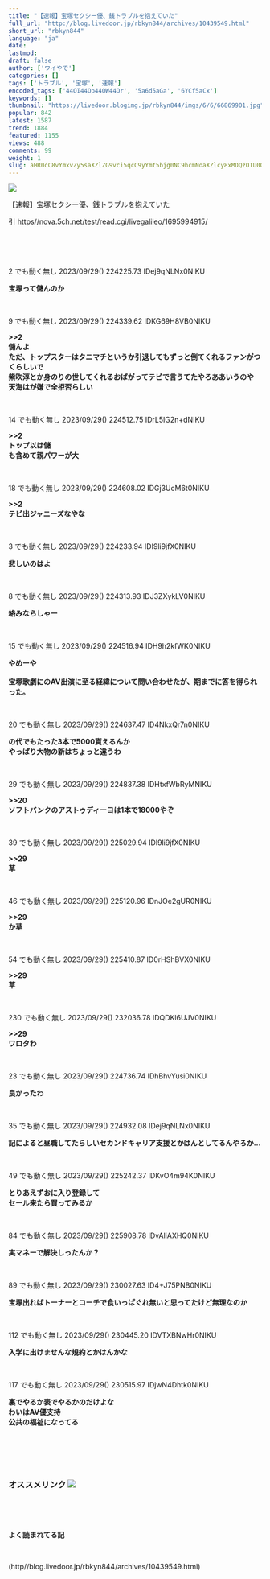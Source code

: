 ```yaml
---
title: "【速報】宝塚セクシー優、銭トラブルを抱えていた"
full_url: "http://blog.livedoor.jp/rbkyn844/archives/10439549.html"
short_url: "rbkyn844"
language: "ja"
date: 
lastmod: 
draft: false
author: ['ワイやで']
categories: []
tags: ['トラブル', '宝塚', '速報']
encoded_tags: ['44OI44Op44OW44Or', '5a6d5aGa', '6YCf5aCx']
keywords: []
thumbnail: "https://livedoor.blogimg.jp/rbkyn844/imgs/6/6/66869901.jpg"
popular: 842
latest: 1587
trend: 1884
featured: 1155
views: 488
comments: 99
weight: 1
slug: aHR0cC8vYmxvZy5saXZlZG9vci5qcC9yYmt5bjg0NC9hcmNoaXZlcy8xMDQzOTU0OS5odG1s
---
```


![](https://livedoor.blogimg.jp/rbkyn844/imgs/6/6/66869901.jpg)

<div><p>【速報】宝塚セクシー優、銭トラブルを抱えていた</p><p>引 <a title='' target='_blank' href='https//nova.5ch.net/test/read.cgi/livegalileo/1695994915/'>https//nova.5ch.net/test/read.cgi/livegalileo/1695994915/ </a> </p><br> <br> <br> <p class='res1'>2 でも動く無し 2023/09/29() 224225.73 IDej9qNLNx0NIKU </p> <p class='res2'><b> 宝塚って儲んのか </b></p><br> <p class='res1'>9 でも動く無し 2023/09/29() 224339.62 IDKG69H8VB0NIKU </p> <p class='res2'><b> >>2 <br> 儲んよ <br> ただ、トップスターはタニマチというか引退してもずっと倒てくれるファンがつくらしいで <br> 紫吹淳とか身のりの世してくれるおばがってテビで言うてたやろああいうのや <br> 天海はが嫌で全拒否らしい </b></p><br> <p class='res1'>14 でも動く無し 2023/09/29() 224512.75 IDrL5IG2n+dNIKU </p> <p class='res2'><b> >>2 <br> トップ以は儲 <br> も含めて親パワーが大 </b></p><br> <p class='res1'>18 でも動く無し 2023/09/29() 224608.02 IDGj3UcM6t0NIKU </p> <p class='res2'><b> >>2 <br> テビ出ジャニーズなやな </b></p><br> <p class='res1'>3 でも動く無し 2023/09/29() 224233.94 IDI9li9jfX0NIKU </p> <p class='res2'><b> 悲しいのはよ </b></p><br> <p class='no-pc'></p> <p class='res1'>8 でも動く無し 2023/09/29() 224313.93 IDJ3ZXykLV0NIKU </p> <p class='res2'><b> 絡みならしゃー </b></p><br> <p class='res1'>15 でも動く無し 2023/09/29() 224516.94 IDH9h2kfWK0NIKU </p> <p class='res2'><b> やめーや <br> <br> 宝塚歌劇にのAV出演に至る経緯について問い合わせたが、期までに答を得られった。 </b></p><br> <p class='res1'>20 でも動く無し 2023/09/29() 224637.47 ID4NkxQr7n0NIKU </p> <p class='res2'><b> の代でもたった3本で5000貰えるんか <br> やっぱり大物の新はちょっと違うわ </b></p><br> <p class='res1'>29 でも動く無し 2023/09/29() 224837.38 IDHtxfWbRyMNIKU </p> <p class='res2'><b> >>20 <br> ソフトバンクのアストゥディーヨは1本で18000やぞ </b></p><br> <p class='res1'>39 でも動く無し 2023/09/29() 225029.94 IDI9li9jfX0NIKU </p> <p class='res2'><b> >>29 <br> 草 </b></p><br> <p class='res1'>46 でも動く無し 2023/09/29() 225120.96 IDnJOe2gUR0NIKU </p> <p class='res2'><b> >>29 <br> か草 </b></p><br> <p class='res1'>54 でも動く無し 2023/09/29() 225410.87 ID0rHShBVX0NIKU </p> <p class='res2'><b> >>29 <br> 草 </b></p><br> <p class='res1'>230 でも動く無し 2023/09/29() 232036.78 IDQDKl6UJV0NIKU </p> <p class='res2'><b> >>29 <br> ワロタわ </b></p><br> <p class='res1'>23 でも動く無し 2023/09/29() 224736.74 IDhBhvYusi0NIKU </p> <p class='res2'><b> 良かったわ </b></p><br> <p class='res1'>35 でも動く無し 2023/09/29() 224932.08 IDej9qNLNx0NIKU </p> <p class='res2'><b> 記によると昼職してたらしいセカンドキャリア支援とかはんとしてるんやろか… </b></p><br> <p class='res1'>49 でも動く無し 2023/09/29() 225242.37 IDKvO4m94K0NIKU </p> <p class='res2'><b> とりあえずおに入り登録して <br> セール来たら買ってみるか </b></p><br> <p class='res1'>84 でも動く無し 2023/09/29() 225908.78 IDvAliAXHQ0NIKU </p> <p class='res2'><b> 実マネーで解決しったんか？ </b></p><br> <p class='res1'>89 でも動く無し 2023/09/29() 230027.63 ID4+J75PNB0NIKU </p> <p class='res2'><b> 宝塚出ればトーナーとコーチで食いっぱぐれ無いと思ってたけど無理なのか </b></p><br> <p class='res1'>112 でも動く無し 2023/09/29() 230445.20 IDVTXBNwHr0NIKU </p> <p class='res2'><b> 入学に出けませんな規約とかはんかな </b></p><br> <p class='res1'>117 でも動く無し 2023/09/29() 230515.97 IDjwN4Dhtk0NIKU </p> <p class='res2'><b> 裏でやるか表でやるかのだけよな <br> わいはAV優支持 <br> 公共の福祉になってる </b></p><br> <p id='5077e33f033c4e934bb013c7c4eb8bbd'> </p><br> <br> <p class='no-pc'></p> <h3 class='linkh'>オススメリンク <img src='http//blog.livedoor.jp/rbkyn844/ftp/fusagikom-fikergh.png'></h3> <p class='link2'> </p><br> <p class='no-pc'></p> <p class='no-pc'><br><p><b>よく読まれてる記</b></p><br></p> </div>

(http//blog.livedoor.jp/rbkyn844/archives/10439549.html)

